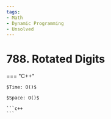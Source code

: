 ```yaml
---
tags:
- Math
- Dynamic Programming
- Unsolved
---
```



# 788. Rotated Digits

=== "C++"

    $Time: O()$

    $Space: O()$

    ```c++
    ```